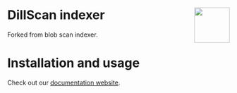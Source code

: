 # DillScan indexer <a href="#"><img align="right" src=".github/assets/logo.svg" height="80px" /></a>

Forked from blob scan indexer.

# Installation and usage

Check out our [documentation website](https://docs.blobscan.com/docs/indexer).
